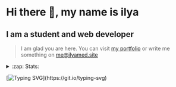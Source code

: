 # Hi there 👋, my name is ilya
## I am a student and web developer
<!-- ![I am a student and web developer](https://i.pinimg.com/originals/b9/ba/44/b9ba446cca2bb06ff1a8d49fd46581ed.jpg) -->

>I am glad you are here. You can visit [my portfolio](https://ilyamed.site/) or write me something on me@ilyamed.site 

<!-- - 🔭 I’m currently working on some pet projects
- 🤔 I’m looking for help with design...
- 🥅 2022 Goals: Find a job
- 💬 Ask me about my favourite movies 
 -->
 
<details>
  <summary>:zap: Stats:</summary>
<p><!-- https://github.com/anmol098/waka-readme-stats -->
  
![Profile Views](https://komarev.com/ghpvc/?username=Terro216&color=blueviolet)

<!--START_SECTION:waka-->
![Code Time](http://img.shields.io/badge/Code%20Time-481%20hrs%2019%20mins-blue)

![Lines of code](https://img.shields.io/badge/From%20Hello%20World%20I%27ve%20Written-155%20Thousand%20lines%20of%20code-blue)

**🐱 My GitHub Data** 

> 🏆 478 Contributions in the Year 2022
 > 
> 📦 128.4 kB Used in GitHub's Storage 
 > 
> 💼 Opted to Hire
 > 
> 📜 15 Public Repositories 
 > 
> 🔑 2 Private Repositories  
 > 
**I'm a Night 🦉** 

```text
🌞 Morning    31 commits     █░░░░░░░░░░░░░░░░░░░░░░░░   6.3% 
🌆 Daytime    85 commits     ████░░░░░░░░░░░░░░░░░░░░░   17.28% 
🌃 Evening    213 commits    ██████████░░░░░░░░░░░░░░░   43.29% 
🌙 Night      163 commits    ████████░░░░░░░░░░░░░░░░░   33.13%

```


📊 **This Week I Spent My Time On** 

```text
⌚︎ Time Zone: Europe/Moscow

💬 Programming Languages: 
JavaScript               12 hrs 27 mins      ██████████████████████░░░   89.55% 
JSON                     37 mins             █░░░░░░░░░░░░░░░░░░░░░░░░   4.53% 
HTML                     15 mins             ░░░░░░░░░░░░░░░░░░░░░░░░░   1.88% 
SCSS                     12 mins             ░░░░░░░░░░░░░░░░░░░░░░░░░   1.48% 
Other                    11 mins             ░░░░░░░░░░░░░░░░░░░░░░░░░   1.43%

🔥 Editors: 
VS Code                  13 hrs 54 mins      █████████████████████████   100.0%

```


 Last Updated on 05/09/2022 18:53:23 UTC
<!--END_SECTION:waka-->
  
![GitHub stats](https://github-readme-stats.vercel.app/api?username=Terro216&show_icons=true&theme=darcula)  
</p>
</details>

[![Typing SVG](https://readme-typing-svg.herokuapp.com?color=%23204829&duration=7000&lines=Wake+up%2C+Neo...)](https://git.io/typing-svg)
